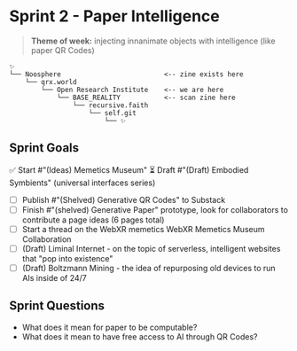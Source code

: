 # Sprint 2 - Paper Intelligence
> **Theme of week:** injecting innanimate objects with intelligence (like paper QR Codes)

```
✨
└── Noosphere                          <-- zine exists here
    └── qrx.world                      
        └── Open Research Institute    <-- we are here
            └── BASE_REALITY           <-- scan zine here
                └── recursive.faith
                    └── self.git
                        └── ✨
```

## Sprint Goals
:white_check_mark: Start #"(Ideas) Memetics Museum" 
⏳️ Draft #"(Draft) Embodied Symbients"  (universal interfaces series)
- [ ] Publish #"(Shelved) Generative QR Codes" to Substack
- [ ] Finish #"(shelved) Generative Paper"  prototype, look for collaborators to contribute a page ideas (6 pages total) 
- [ ] Start a thread on the WebXR memetics WebXR Memetics Museum Collaboration
- [ ] (Draft) Liminal Internet - on the topic of serverless, intelligent websites that "pop into existence"
- [ ] (Draft) Boltzmann Mining - the idea of repurposing old devices to run AIs inside of 24/7

## Sprint Questions
- What does it mean for paper to be computable?
- What does it mean to have free access to AI through QR Codes?